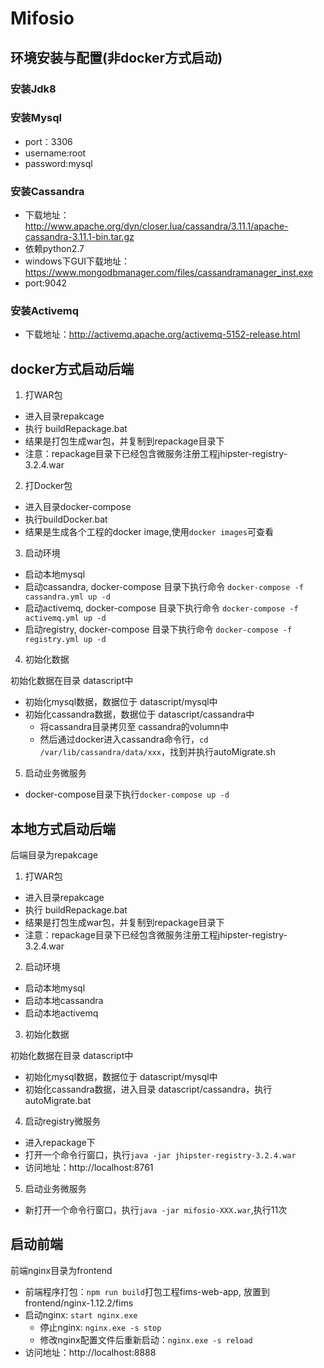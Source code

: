# Mifosio

## 环境安装与配置(非docker方式启动)

### 安装Jdk8

### 安装Mysql

- port：3306
- username:root
- password:mysql

### 安装Cassandra

- 下载地址：http://www.apache.org/dyn/closer.lua/cassandra/3.11.1/apache-cassandra-3.11.1-bin.tar.gz
- 依赖python2.7
- windows下GUI下载地址：https://www.mongodbmanager.com/files/cassandramanager_inst.exe
- port:9042

### 安装Activemq

- 下载地址：http://activemq.apache.org/activemq-5152-release.html


## docker方式启动后端

1. 打WAR包

- 进入目录repakcage
- 执行 buildRepackage.bat
- 结果是打包生成war包，并复制到repackage目录下
- 注意：repackage目录下已经包含微服务注册工程jhipster-registry-3.2.4.war

2. 打Docker包

- 进入目录docker-compose
- 执行buildDocker.bat
- 结果是生成各个工程的docker image,使用`docker images`可查看

3. 启动环境

- 启动本地mysql
- 启动cassandra, docker-compose 目录下执行命令 `docker-compose -f cassandra.yml up -d`
- 启动activemq, docker-compose 目录下执行命令 `docker-compose -f activemq.yml up -d`
- 启动registry, docker-compose 目录下执行命令 `docker-compose -f registry.yml up -d`

4. 初始化数据

初始化数据在目录 datascript中

- 初始化mysql数据，数据位于 datascript/mysql中
- 初始化cassandra数据，数据位于 datascript/cassandra中
    - 将cassandra目录拷贝至 cassandra的volumn中
    - 然后通过docker进入cassandra命令行，`cd /var/lib/cassandra/data/xxx`，找到并执行autoMigrate.sh
    
5. 启动业务微服务

- docker-compose目录下执行`docker-compose up -d`


## 本地方式启动后端

后端目录为repakcage

1. 打WAR包

- 进入目录repakcage
- 执行 buildRepackage.bat
- 结果是打包生成war包，并复制到repackage目录下
- 注意：repackage目录下已经包含微服务注册工程jhipster-registry-3.2.4.war

2. 启动环境

- 启动本地mysql
- 启动本地cassandra
- 启动本地activemq


3. 初始化数据

初始化数据在目录 datascript中

- 初始化mysql数据，数据位于 datascript/mysql中
- 初始化cassandra数据，进入目录 datascript/cassandra，执行autoMigrate.bat

4. 启动registry微服务

- 进入repackage下
- 打开一个命令行窗口，执行`java -jar jhipster-registry-3.2.4.war` 
- 访问地址：http://localhost:8761   

5. 启动业务微服务

- 新打开一个命令行窗口，执行`java -jar mifosio-XXX.war`,执行11次


## 启动前端

前端nginx目录为frontend

- 前端程序打包：`npm run build`打包工程fims-web-app, 放置到frontend/nginx-1.12.2/fims
- 启动nginx: `start nginx.exe`
    - 停止nginx: `nginx.exe -s stop`
    - 修改nginx配置文件后重新启动：`nginx.exe -s reload`
- 访问地址：http://localhost:8888
